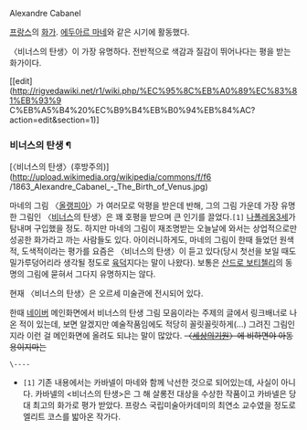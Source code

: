 Alexandre Cabanel

[프랑스](%ED%94%84%EB%9E%91%EC%8A%A4.md)의 [화가](%ED%99%94%EA%B0%80.md).
[에두아르 마네](%EC%97%90%EB%91%90%EC%95%84%EB%A5%B4%20%EB%A7%88%EB%84%A4.md)와 같은
시기에 활동했다.

〈비너스의 탄생〉이 가장 유명하다. 전반적으로 색감과 질감이 뛰어나다는 평을 받는 화가이다.

[[edit](http://rigvedawiki.net/r1/wiki.php/%EC%95%8C%EB%A0%89%EC%83%81%EB%93%9
C%EB%A5%B4%20%EC%B9%B4%EB%B0%94%EB%84%AC?action=edit&section=1)]

### 비너스의 탄생 ¶

[〈비너스의 탄생〉(후방주의)](http://upload.wikimedia.org/wikipedia/commons/f/f6
/1863_Alexandre_Cabanel_-_The_Birth_of_Venus.jpg)

  

마네의 그림 〈[올랭피아](%EC%98%AC%EB%9E%AD%ED%94%BC%EC%95%84.md)〉가 여러모로 악평을 받은데 반해,
그의 그림 가운데 가장 유명한 그림인 〈[비너스](%EB%B9%84%EB%84%88%EC%8A%A4.md)의 탄생〉은 꽤 호평을 받으며
큰 인기를 끌었다.`[1]` [나폴레옹3세](%EB%82%98%ED%8F%B4%EB%A0%88%EC%98%B9%203%EC%84%B8.md)가 탐내며 구입했을 정도. 하지만
마네의 그림이 재조명받는 오늘날에 와서는 상업적으로만 성공한 화가라고 까는 사람들도 있다. 아이러니하게도, 마네의 그림이 한때 들었던
원색적, 도색적이라는 평가를 요즘은 〈비너스의 탄생〉이 듣고 있다(당시 첫선을 보일 때도 밀가루덩어리라 생각될 정도로
[육덕](%EC%9C%A1%EB%8D%95.md)지다는 말이 나왔다). 보통은 [산드로 보티첼리](%EC%82%B0%EB%93%9C%EB%A1%9C%20%EB%B3%B4%ED%8B%B0%EC%B2%BC%EB%A6%AC.md)의 동명의 그림에 묻혀서 그다지 유명하지는
않다.

  

현재 〈비너스의 탄생〉은 오르세 미술관에 전시되어 있다.

  

한때 [네이버](%EB%84%A4%EC%9D%B4%EB%B2%84.md) 메인화면에서 비너스의 탄생 그림 모음이라는 주제의 글에서
링크배너로 나온 적이 있는데, 보면 알겠지만 예술작품임에도 적당히 꼴릿꼴릿하게(...) 그려진 그림인지라 이런 걸 메인화면에 올려도 되냐는
말이 많았다. <del>〈[세상의기원](%EC%84%B8%EC%83%81%EC%9D%98%20%EA%B8%B0%EC%9B%90.md)〉에 비하면야
아동용이지마는</del>

`\----`

  * `[1]` 기존 내용에서는 카바넬이 마네와 함께 낙선한 것으로 되어있는데, 사실이 아니다. 카바넬의 <비너스의 탄생>은 그 해 살롱전 대상을 수상한 작품이고 카바넬은 당대 최고의 화가로 평가 받았다. 프랑스 국립미술아카데미의 최연소 교수였을 정도로 엘리트 코스를 밟아온 작가다.

